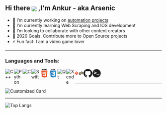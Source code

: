 ## Hi there <img align="center" src="https://github.com/Arsenic-ATG/Arsenic-ATG/blob/master/assets/hello.gif" width="35"> ,I'm Ankur - aka Arsenic

- 🔭 I’m currently working on [automation projects](https://github.com/Arsenic-ATG/Python-Automations)
- 🌱 I’m currently learning Web Scraping and IOS development
- 👯 I’m looking to collaborate with other content creators
- 🥅 2020 Goals: Contribute more to Open Source projects
- ⚡ Fun fact: I am a video game lover
---

### Languages and Tools:

<img align="left" alt="C++" width="28px" src="https://raw.githubusercontent.com/isocpp/logos/master/cpp_logo.png" />
<img align="left" alt="Python" width="28px" src="https://upload.wikimedia.org/wikipedia/commons/thumb/c/c3/Python-logo-notext.svg/1200px-Python-logo-notext.svg.png" />
<img align="left" alt="C" width="28px" src="https://devicons.github.io/devicon/devicon.git/icons/c/c-original.svg" />
<img align="left" alt="Swift" width="28px" src="https://www.logolynx.com/images/logolynx/48/48f08711239dd75140837d9db6a482da.png" />
<img align="left" alt="HTML5" width="28px" src="https://raw.githubusercontent.com/github/explore/80688e429a7d4ef2fca1e82350fe8e3517d3494d/topics/html/html.png" />
<img align="left" alt="CSS3" width="28px" src="https://raw.githubusercontent.com/github/explore/80688e429a7d4ef2fca1e82350fe8e3517d3494d/topics/css/css.png" />
<img align="left" alt="Qt" width="28px" src="https://upload.wikimedia.org/wikipedia/commons/thumb/0/0b/Qt_logo_2016.svg/1156px-Qt_logo_2016.svg.png" />
<img align="left" alt="Xcode" width="28px" src="https://developer.apple.com/library/archive/documentation/ToolsLanguages/Conceptual/Xcode_Overview/Art/XcodeIcon_2x.png" />
<img align="left" alt="Git" width="28px" src="https://raw.githubusercontent.com/github/explore/80688e429a7d4ef2fca1e82350fe8e3517d3494d/topics/git/git.png" />
<img align="left" alt="GitHub" width="28px" src="https://raw.githubusercontent.com/github/explore/78df643247d429f6cc873026c0622819ad797942/topics/github/github.png" />
<img align="left" alt="HTML5" width="28px" src="https://raw.githubusercontent.com/github/explore/80688e429a7d4ef2fca1e82350fe8e3517d3494d/topics/terminal/terminal.png" />

<br />
<br />

---

![Customized Card](https://github-readme-stats.vercel.app/api?username=Arsenic-ATG&show_icons=true&hide_border=true&count_private=true)

---

![Top Langs](https://github-readme-stats.vercel.app/api/top-langs/?username=Arsenic-ATG&hide=TeX,QMake&layout=compact)
